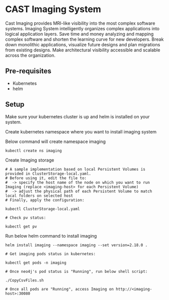 # CAST Imaging System

Cast Imaging provides MRI-like visibility into the most complex software systems. Imaging System intelligently organizes complex applications into logical application layers. Save time and money analyzing and mapping complex software and shorten the learning curve for new developers. Break down monolithic applications, visualize future designs and plan migrations from existing designs. Make architectural visibility accessible and scalable across the organization.

## Pre-requisites

- Kubernetes
- helm

## Setup

Make sure your kubernetes cluster is up and helm is installed on your system.

Create kubernetes namespace where you want to install imaging system

Below command will create namespace imaging
```
kubectl create ns imaging

```

Create Imaging storage
```
# A sample implementation based on local Persistent Volumes is provided in ClusterStorage-local.yaml.
# Before using it, edit the file to:
#  -> specify the host name of the node on which you want to run Imaging (replace <imaging-host> for each Persistent Volume)
#  -> adjust the physical path of each Persistent Volume to match local folders on selected host
# Finally, apply the configuration:

kubectl ClusterStorage-local.yaml

# Check pv status:

kubectl get pv

```

Run below helm command to install imaging
```
helm install imaging --namespace imaging --set version=2.18.0 .

# Get imaging pods status in kubernetes:

kubectl get pods -n imaging

# Once neo4j's pod status is "Running", run below shell script:

./CopyCsvFiles.sh 

# Once all pods are "Running", access Imaging on http://<imaging-host>:30080
```
